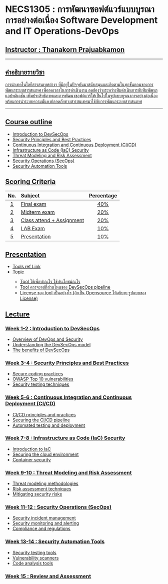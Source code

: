 # NECS1305 : การพัฒนาซอฟต์แวร์แบบบูรณาการอย่างต่อเนื่อง Software Development and IT Operations-DevOps

## <u> Instructor : Thanakorn Prajuabkamon<u>
___
## คำอธิบายรายวิชา
การนำเทคโนโลยีสารสนเทศต่างๆ ที่มีอยู่ในปัจจุบันมาสนับสนุนและติดตามในทุกขั้นตอนของการพัฒนาระบบสารสนเทศ เพื่อลดเวลาในการดำเนินงาน ลดช่องว่างระหว่างทีมดำเนินการกับทีมพัฒนาแอปพลิเคชัน เพิ่มประสิทธิภาพและการพัฒนาซอฟต์แวร์ให้เป็นไปในรูปแบบบูรณาการอย่างต่อเนื่อง พร้อมการนำระบบความมั่นคงปลอดภัยทางสารสนเทศมาใช้กับการพัฒนาระบบสารสนเทศ

___

## <u>Course outline<u>
-   Introduction to DevSecOps
-   Security Principles and Best Practices
-   Continuous Integration and Continuous Deployment (CI/CD)
-   Infrastructure as Code (IaC) Security
-   Threat Modeling and Risk Assessment
-   Security Operations (SecOps)
-   Security Automation Tools

## <u>Scoring Criteria<u>

| No.   |      Subject      |  Percentage |
|:----------:|:-------------|:------:|
| 1 |  Final exam   |   40%  |
| 2 |  Midterm exam |   20%  |
| 3 |  Class attend + Assignment |   20%  |
| 4 |  LAB Exam   |   10%  |
| 5 |  Presentation |   10%  |


## <u>Presentation<u>
-   Tools ref [Link](https://digital.ai/learn/devops-periodic-table/)
-   <u>Topic<u>
    -   Tool ใช้เพื่อทำอะไร ใช้ประโยชน์อะไร
    -   Tool ควรจะอยู่ที่ส่วนไหนของ DevSecOps pipeline
    -   License ของ tool เป็นอย่างไร (ถ้าเป็น Opensource ให้อธิบาย รูปแบบของ License)


## <u>Lecture<u> ##

### Week 1-2 : Introduction to DevSecOps
-   Overview of DevOps and Security
-   Understanding the DevSecOps model
-   The benefits of DevSecOps

### Week 3-4 : Security Principles and Best Practices
-   Secure coding practices
-   OWASP Top 10 vulnerabilities
-   Security testing techniques

### Week 5-6 : Continuous Integration and Continuous Deployment (CI/CD)
-   CI/CD principles and practices
-   Securing the CI/CD pipeline
-   Automated testing and deployment

### Week 7-8 : Infrastructure as Code (IaC) Security
-   Introduction to IaC
-   Securing the cloud environment
-   Container security

### Week 9-10 : Threat Modeling and Risk Assessment
-   Threat modeling methodologies
-   Risk assessment techniques
-   Mitigating security risks

### Week 11-12 : Security Operations (SecOps)
-   Security incident management
-   Security monitoring and alerting
-   Compliance and regulations

### Week 13-14 : Security Automation Tools
-   Security testing tools
-   Vulnerability scanners
-   Code analysis tools

### Week 15 : Review and Assessment


